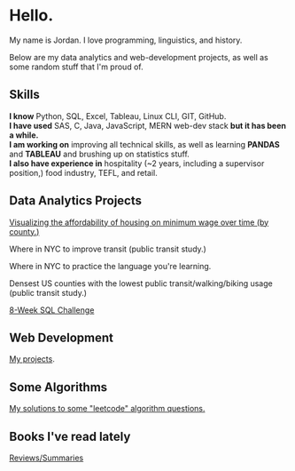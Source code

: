 # Hello.

My name is Jordan. I love programming, linguistics, and history.

Below are my data analytics and web-development projects, as well as some random stuff that I'm proud of.
## Skills
**I know** Python, SQL, Excel, Tableau, Linux CLI, GIT, GitHub. <br>
**I have used** SAS, C, Java, JavaScript, MERN web-dev stack **but it has been a while.** <br>
**I am working on** improving all technical skills, as well as learning **PANDAS** and **TABLEAU** and brushing up on statistics stuff. <br>
**I also have experience in** hospitality (~2 years, including a supervisor position,) food industry, TEFL, and retail. <br>
## Data Analytics Projects
[Visualizing the affordability of housing on minimum wage over time (by county.)](https://github.com/jmcgallia/mw_housing)

Where in NYC to improve transit (public transit study.)

Where in NYC to practice the language you're learning.

Densest US counties with the lowest public transit/walking/biking usage (public transit study.)

[8-Week SQL Challenge](https://github.com/jmcgallia/8-week-sql-challenge/tree/main)

## Web Development

[My projects](https://github.com/jmcgallia/webdev_portfolio).

## Some Algorithms
[My solutions to some "leetcode" algorithm questions.](.)

## Books I've read lately
[Reviews/Summaries](https://github.com/jmcgallia/book_reviews/tree/main#readme)


